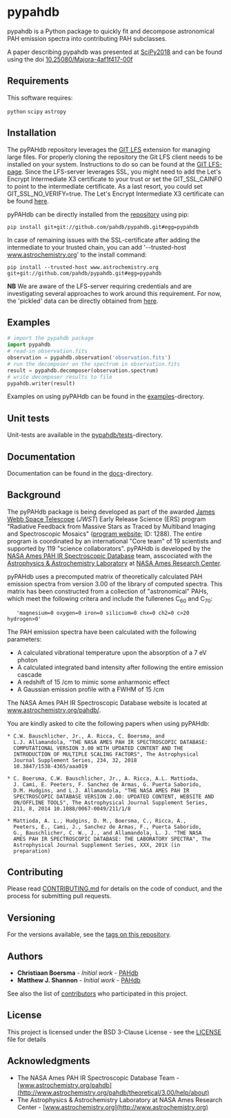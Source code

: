 # pypahdb

pypahdb is a Python package to quickly fit and decompose astronomical
PAH emission spectra into contributing PAH subclasses.

A paper describing pypahdb was presented at
[SciPy2018](https://scipy2018.scipy.org) and can be found using the
doi
[10.25080/Majora-4af1f417-00f](http://doi.org/10.25080/Majora-4af1f417-00f)

## Requirements

This software requires:

``python``
``scipy``
``astropy``

## Installation

The pyPAHdb repository leverages the [GIT
LFS](https://github.com/git-lfs/git-lfs) extension for managing large
files. For properly cloning the repository the Git LFS client needs to
be installed on your system. Instructions to do so can be found at the
[GIT LFS-page](https://github.com/git-lfs/git-lfs). Since the
LFS-server leverages SSL, you might need to add the Let's Encrypt
Intermediate X3 certificate to your trust or set the GIT_SSL_CAINFO to
point to the intermediate certificate. As a last resort, you could set
GIT_SSL_NO_VERIFY=true. The Let's Encrypt Intermediate X3 certificate
can be found [here](https://letsencrypt.org/certificates/).

pyPAHdb can be directly installed from the
[repository](https://github.com/pahdb/pypahdb) using pip:

``pip install git+git://github.com/pahdb/pypahdb.git#egg=pypahdb``

In case of remaining issues with the SSL-certificate after adding the
intermediate to your trusted chain, you can add '--trusted-host
www.astrochemistry.org' to the install command:

``pip install --trusted-host www.astrochemistry.org git+git://github.com/pahdb/pypahdb.git#egg=pypahdb``

**NB** We are aware of the LFS-server requiring credentials and are
investigating several approaches to work around this requirement. For
now, the 'pickled' data can be directly obtained from
[here](http://www.astrochemistry.org/precomputed.pkl).

## Examples

```python
# import the pypahdb package
import pypahdb
# read-in observation.fits
observation = pypahdb.observation('observation.fits')
# run the decomposer on the spectrum in observation.fits
result = pypahdb.decomposer(observation.spectrum)
# write decomposer results to file
pypahdb.writer(result)
```
Examples on using pyPAHdb can be found in the
[examples](examples)-directory.

## Unit tests

Unit-tests are available in the
[pypahdb/tests](pypahdb/tests)-directory.

## Documentation

Documentation can be found in the
[docs](docs)-directory.

## Background

The pyPAHdb package is being developed as part of the awarded
[James Webb Space Telescope](https://www.jwst.nasa.gov/) (*JWST*)
Early Release Science (ERS) program "Radiative Feedback from Massive
Stars as Traced by Multiband Imaging and Spectroscopic Mosaics"
([program website](http://jwst-ism.org/); ID: 1288). The entire
program is coordinated by an international "Core team" of 19
scientists and supported by 119 "science collaborators". pyPAHdb is
developed by the
[NASA Ames PAH IR Spectroscopic Database](http://www.astrochemistry.org/pahdb/)
team, asscociated with the
[Astrophysics & Astrochemistry Laboratory](http://www.astrochemistry.org)
at [NASA Ames Research Center](https://www.nasa.gov/centers/ames).

pyPAHdb uses a precomputed matrix of theoretically calculated PAH
emission spectra from version 3.00 of the library of computed
spectra. This matrix has been constructed from a collection of
"astronomical" PAHs, which meet the following critera and include the
fullerenes C<sub>60</sub> and C<sub>70</sub>:

       'magnesium=0 oxygen=0 iron=0 silicium=0 chx=0 ch2=0 c>20 hydrogen>0'

The PAH emission spectra have been calculated with the following
parameters:

* A calculated vibrational temperature upon the absorption of a 7 eV
  photon
* A calculated integrated band intensity after following the entire emission cascade
* A redshift of 15 /cm to mimic some anharmonic effect
* A Gaussian emission profile with a FWHM of 15 /cm

The NASA Ames PAH IR Spectroscopic Database website is located at
www.astrochemistry.org/pahdb/.

You are kindly asked to cite the following papers when using pyPAHdb:

    * C.W. Bauschlicher, Jr., A. Ricca, C. Boersma, and
      L.J. Allamandola, "THE NASA AMES PAH IR SPECTROSCOPIC DATABASE:
      COMPUTATIONAL VERSION 3.00 WITH UPDATED CONTENT AND THE
      INTRODUCTION OF MULTIPLE SCALING FACTORS", The Astrophysical
      Journal Supplement Series, 234, 32, 2018
      10.3847/1538-4365/aaa019

    * C. Boersma, C.W. Bauschlicher, Jr., A. Ricca, A.L. Mattioda,
      J. Cami, E. Peeters, F. Sanchez de Armas, G. Puerta Saborido,
      D.M. Hudgins, and L.J. Allamandola, "THE NASA AMES PAH IR
      SPECTROSCOPIC DATABASE VERSION 2.00: UPDATED CONTENT, WEBSITE AND
      ON/OFFLINE TOOLS", The Astrophysical Journal Supplement Series,
      211, 8, 2014 10.1088/0067-0049/211/1/8

    * Mattioda, A. L., Hudgins, D. M., Boersma, C., Ricca, A.,
      Peeters, E., Cami, J., Sanchez de Armas, F., Puerta Saborido,
      G., Bauschlicher, C. W., J., and Allamandola, L. J. "THE NASA
      AMES PAH IR SPECTROSCOPIC DATABASE: THE LABORATORY SPECTRA", The
      Astrophysical Journal Supplement Series, XXX, 201X (in
      preparation)

## Contributing

Please read [CONTRIBUTING.md](CONTRIBUTING.md)
for details on the code of conduct, and the process for submitting
pull requests.

## Versioning

For the versions available, see the
[tags on this repository](https://github.com/pahdb/pypahdb/tags).

## Authors

* **Christiaan Boersma** - *Initial work* - [PAHdb](https://github.com/pahdb)
* **Matthew J. Shannon** - *Initial work* - [PAHdb](https://github.com/pahdb)

See also the list of [contributors](CONTRIBUTORS) who participated
in this project.

## License

This project is licensed under the BSD 3-Clause License - see the
[LICENSE](LICENSE) file for details

## Acknowledgments

* The NASA Ames PAH IR Spectroscopic Database Team -
  [www.astrochemistry.org/pahdb](http://www.astrochemistry.org/pahdb/theoretical/3.00/help/about)
* The Astrophysics & Astrochemistry Laboratory at NASA Ames Research
  Center - [www.astrochemistry.org](http://www.astrochemistry.org)
